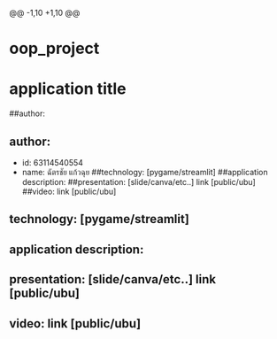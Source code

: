   @@ -1,10 +1,10 @@
# oop_project
# application title
##author: 
## author: 
  * id: 63114540554 
  * name: ฉัตรชัย  แก้วฉุย
##technology: [pygame/streamlit]
##application description:
##presentation: [slide/canva/etc..] link [public/ubu]
##video: link [public/ubu]
## technology: [pygame/streamlit]
## application description:
## presentation: [slide/canva/etc..] link [public/ubu]
## video: link [public/ubu]
